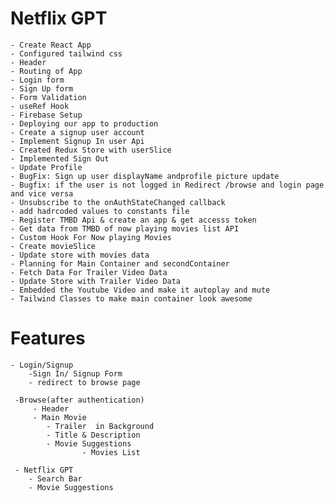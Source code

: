 # Netflix GPT

    - Create React App
    - Configured tailwind css
    - Header
    - Routing of App
    - Login form
    - Sign Up form
    - Form Validation
    - useRef Hook
    - Firebase Setup
    - Deploying our app to production
    - Create a signup user account
    - Implement Signup In user Api
    - Created Redux Store with userSlice
    - Implemented Sign Out
    - Update Profile
    - BugFix: Sign up user displayName andprofile picture update
    - Bugfix: if the user is not logged in Redirect /browse and login page and vice versa
    - Unsubscribe to the onAuthStateChanged callback
    - add hadrcoded values to constants file
    - Register TMBD Api & create an app & get accesss token
    - Get data from TMBD of now playing movies list API
    - Custom Hook For Now playing Movies
    - Create movieSlice
    - Update store with movies data
    - Planning for Main Container and secondContainer
    - Fetch Data For Trailer Video Data
    - Update Store with Trailer Video Data
    - Embedded the Youtube Video and make it autoplay and mute
    - Tailwind Classes to make main container look awesome
    

# Features
     
    - Login/Signup
        -Sign In/ Signup Form
        - redirect to browse page

     -Browse(after authentication)
         - Header
         - Main Movie
            - Trailer  in Background
            - Title & Description
            - Movie Suggestions
                    - Movies List

     - Netflix GPT
        - Search Bar
        - Movie Suggestions